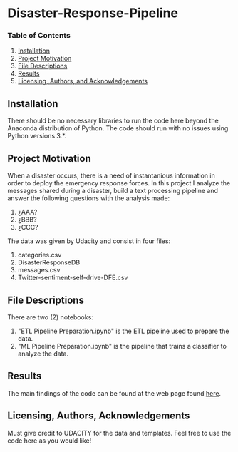 # Disaster-Response-Pipeline
### Table of Contents

1. [Installation](#installation)
2. [Project Motivation](#motivation)
3. [File Descriptions](#files)
4. [Results](#results)
5. [Licensing, Authors, and Acknowledgements](#licensing)

## Installation <a name="installation"></a>

There should be no necessary libraries to run the code here beyond the Anaconda distribution of Python.  The code should run with no issues using Python versions 3.*.

## Project Motivation<a name="motivation"></a>

When a disaster occurs, there is a need of instantanious information in order to deploy the emergency response forces. In this project I analyze the messages shared during a disaster, build a text processing pipeline and answer the following questions with the analysis made:

1. ¿AAA?
2. ¿BBB?
3. ¿CCC?

The data was given by Udacity and consist in four files:
1. categories.csv
2. DisasterResponseDB
3. messages.csv
4. Twitter-sentiment-self-drive-DFE.csv

## File Descriptions <a name="files"></a>

There are two (2) notebooks:
1. "ETL Pipeline Preparation.ipynb" is the ETL pipeline used to prepare the data.
2. "ML Pipeline Preparation.ipynb" is the pipeline that trains a classifier to analyze the data.

## Results<a name="results"></a>

The main findings of the code can be found at the web page found [here](AAAAA).

## Licensing, Authors, Acknowledgements<a name="licensing"></a>

Must give credit to UDACITY for the data and templates.  Feel free to use the code here as you would like! 

